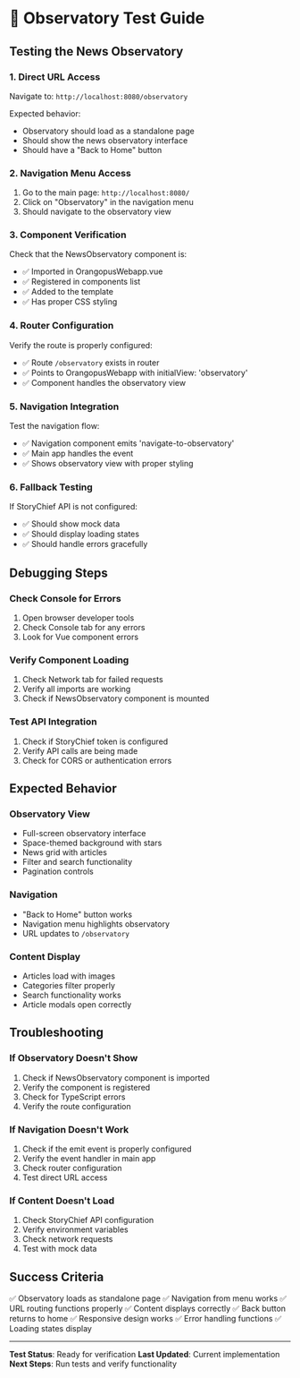 # 🔭 Observatory Test Guide

## Testing the News Observatory

### 1. Direct URL Access
Navigate to: `http://localhost:8080/observatory`

Expected behavior:
- Observatory should load as a standalone page
- Should show the news observatory interface
- Should have a "Back to Home" button

### 2. Navigation Menu Access
1. Go to the main page: `http://localhost:8080/`
2. Click on "Observatory" in the navigation menu
3. Should navigate to the observatory view

### 3. Component Verification
Check that the NewsObservatory component is:
- ✅ Imported in OrangopusWebapp.vue
- ✅ Registered in components list
- ✅ Added to the template
- ✅ Has proper CSS styling

### 4. Router Configuration
Verify the route is properly configured:
- ✅ Route `/observatory` exists in router
- ✅ Points to OrangopusWebapp with initialView: 'observatory'
- ✅ Component handles the observatory view

### 5. Navigation Integration
Test the navigation flow:
- ✅ Navigation component emits 'navigate-to-observatory'
- ✅ Main app handles the event
- ✅ Shows observatory view with proper styling

### 6. Fallback Testing
If StoryChief API is not configured:
- ✅ Should show mock data
- ✅ Should display loading states
- ✅ Should handle errors gracefully

## Debugging Steps

### Check Console for Errors
1. Open browser developer tools
2. Check Console tab for any errors
3. Look for Vue component errors

### Verify Component Loading
1. Check Network tab for failed requests
2. Verify all imports are working
3. Check if NewsObservatory component is mounted

### Test API Integration
1. Check if StoryChief token is configured
2. Verify API calls are being made
3. Check for CORS or authentication errors

## Expected Behavior

### Observatory View
- Full-screen observatory interface
- Space-themed background with stars
- News grid with articles
- Filter and search functionality
- Pagination controls

### Navigation
- "Back to Home" button works
- Navigation menu highlights observatory
- URL updates to `/observatory`

### Content Display
- Articles load with images
- Categories filter properly
- Search functionality works
- Article modals open correctly

## Troubleshooting

### If Observatory Doesn't Show
1. Check if NewsObservatory component is imported
2. Verify the component is registered
3. Check for TypeScript errors
4. Verify the route configuration

### If Navigation Doesn't Work
1. Check if the emit event is properly configured
2. Verify the event handler in main app
3. Check router configuration
4. Test direct URL access

### If Content Doesn't Load
1. Check StoryChief API configuration
2. Verify environment variables
3. Check network requests
4. Test with mock data

## Success Criteria

✅ Observatory loads as standalone page
✅ Navigation from menu works
✅ URL routing functions properly
✅ Content displays correctly
✅ Back button returns to home
✅ Responsive design works
✅ Error handling functions
✅ Loading states display

---

**Test Status**: Ready for verification
**Last Updated**: Current implementation
**Next Steps**: Run tests and verify functionality 